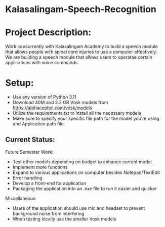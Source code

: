 # Kalasalingam-Speech-Recognition


# Project Description: 

Work concurrently with Kalasalingam Academy to build a speech module that allows people with spinal cord injuries to use a computer effectively. ​We are building a speech module that allows users to operatae certain applications with voice commands.


# Setup:

- Use any version of Python 3.11
- Download 40M and 2.3 GB Vosk models from https://alphacephei.com/vosk/models
- Utilize the requirements.txt to install all the necessary models
- Make sure to specify your specific file path for the model you're using and Application path file



## Current Status: 

Future Semester Work: 

- Test other models depending on budget to enhance current model
- Implement more functions
- Expand to various applications on computer besides Notepad/TextEdit
- Error handling
- Develop a front-end for application​
- Packaging the application into an .exe file to run it easier and quicker​



Miscellaneous:

- Users of the application should use mic and headset to prevent background noise from interfering
- When testing locally use the smaller Vosk models



